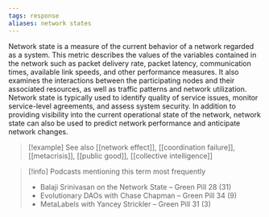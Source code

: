 ```yaml
---
tags: response
aliases: network states
---
```


Network state is a measure of the current behavior of a network regarded as a system. This metric describes the values of the variables contained in the network such as packet delivery rate, packet latency, communication times, available link speeds, and other performance measures. It also examines the interactions between the participating nodes and their associated resources, as well as traffic patterns and network utilization. Network state is typically used to identify quality of service issues, monitor service-level agreements, and assess system security. In addition to providing visibility into the current operational state of the network, network state can also be used to predict network performance and anticipate network changes.

> [!example] See also
> [[network effect]], [[coordination failure]], [[metacrisis]], [[public good]], [[collective intelligence]]

> [!info] Podcasts mentioning this term most frequently
> * Balaji Srinivasan on the Network State – Green Pill 28 (31)
> * Evolutionary DAOs with Chase Chapman – Green Pill 34 (9)
> * MetaLabels with Yancey Strickler – Green Pill 31 (3)